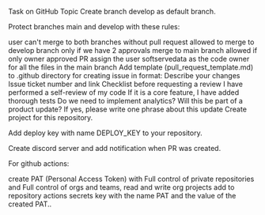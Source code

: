 Task on GitHub Topic
Create branch develop as default branch.

Protect branches main and develop with these rules:

user can't merge to both branches without pull request
allowed to merge to develop branch only if we have 2 approvals
merge to main branch allowed if only owner approved PR
assign the user softservedata as the code owner for all the files in the main branch
Add template (pull_request_template.md) to .github directory for creating issue in format:
Describe your changes
Issue ticket number and link
Checklist before requesting a review
 I have performed a self-review of my code
 If it is a core feature, I have added thorough tests
 Do we need to implement analytics?
 Will this be part of a product update? If yes, please write one phrase about this update
Create project for this repository.

Add deploy key with name DEPLOY_KEY to your repository.

Create discord server and add notification when PR was created.

For github actions:

create PAT (Personal Access Token) with Full control of private repositories and Full control of orgs and teams, read and write org projects
add to repository actions secrets key with the name PAT and the value of the created PAT..
